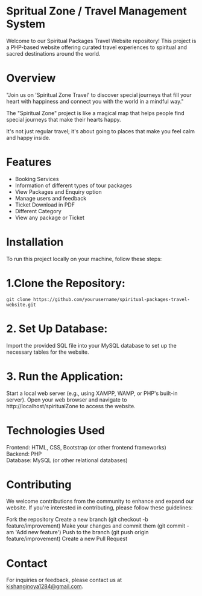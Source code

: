 # Spritual Zone / Travel Management System

Welcome to our Spiritual Packages Travel Website repository! This project is a PHP-based website offering curated travel experiences to spiritual and sacred destinations around the world.

# Overview

  "Join us on 'Spiritual Zone Travel' to discover special journeys that fill your heart with happiness and connect you with the world in a mindful way."

  The "Spiritual Zone" project is like a magical map that helps people find special journeys that make their hearts happy. 

  It's not just regular travel; it's about going to places that make you feel calm and happy inside.

# Features

  - Booking Services <br>
  - Information of different types of tour packages <br>
  - View Packages and Enquiry option <br>
  - Manage users and feedback <br>
  - Ticket Download in PDF <br>
  - Different Category <br>
  - View any package or Ticket <br>

# Installation
  To run this project locally on your machine, follow these steps:

  # 1.Clone the Repository:
    git clone https://github.com/yourusername/spiritual-packages-travel-website.git
    
  # 2. Set Up Database:

  Import the provided SQL file into your MySQL database to set up the necessary tables for the website.

  # 3. Run the Application:

  Start a local web server (e.g., using XAMPP, WAMP, or PHP's built-in server).
    Open your web browser and navigate to http://localhost/spiritualZone to access the website.
# Technologies Used

  Frontend: HTML, CSS, Bootstrap (or other frontend frameworks)<br>
  Backend: PHP<br>
  Database: MySQL (or other relational databases)<br>

# Contributing
  We welcome contributions from the community to enhance and expand our website. If you're interested in contributing, please follow these guidelines:

  Fork the repository
  Create a new branch (git checkout -b feature/improvement)
  Make your changes and commit them (git commit -am 'Add new feature')
  Push to the branch (git push origin feature/improvement)
  Create a new Pull Request

# Contact
  For inquiries or feedback, please contact us at kishanginoya1284@gmail.com.
  
